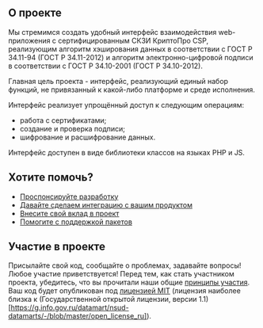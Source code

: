 ## О проекте

Мы стремимся создать удобный интерфейс взаимодействия web-приложения с сертифицированным СКЗИ КриптоПро CSP, реализующим алгоритм хэширования данных в соответствии с ГОСТ Р 34.11-94 (ГОСТ Р 34.11-2012) и алгоритм электронно-цифровой подписи в соответствии с ГОСТ Р 34.10-2001 (ГОСТ Р 34.10-2012).

Главная цель проекта - интерфейс, реализующий единый набор функций, не привязанный к какой-либо платформе и среде исполнения.

Интерфейс реализует упрощённый доступ к следующим операциям:
- работа с сертификатами;
- создание и проверка подписи;
- шифрование и расшифрование данных.

 Интерфейс доступен в виде библиотеки классов на языках PHP и JS.
 
 ## Хотите помочь?
 - [Проспонсируйте разработку](https://github.com/crypto-pro-web/.github/blob/main/HELPING_OUT.md#sponsor)
 - [Давайте сделаем интеграцию с вашим продуктом](https://github.com/crypto-pro-web/.github/blob/main/HELPING_OUT.md#let-us-do-your-integration)
 - [Внесите свой вклад в проект](https://github.com/crypto-pro-web/.github/blob/main/HELPING_OUT.md#contribute)
 - [Помогите с поддержкой пакетов](https://github.com/crypto-pro-web/.github/blob/main/HELPING_OUT.md#maintain)

## Участие в проекте
Присылайте свой код, сообщайте о проблемах, задавайте вопросы! Любое участие приветствуется! 
Перед тем, как стать участником проекта, убедитесь, что вы прочитали наши общие [принципы участия](https://github.com/crypto-pro-web/.github/blob/main/CONTRIBUTING.md).
Ваш код будет опубликован под [лицензией MIT](https://github.com/crypto-pro-web/.github/blob/main/LICENSE) (лицензия наиболее близка к (Государственной открытой лицензии, версии 1.1)[https://g.info.gov.ru/datamart/nsud-datamarts/-/blob/master/open_license_ru]).
